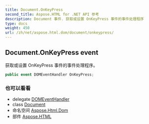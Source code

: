 ```yaml
---
title: Document.OnKeyPress
second_title: Aspose.HTML for .NET API 参考
description: Document 事件. 获取或设置 OnKeyPress 事件的事件处理程序
type: docs
weight: 450
url: /zh/net/aspose.html.dom/document/onkeypress/
---
```

## Document.OnKeyPress event

获取或设置 OnKeyPress 事件的事件处理程序。

```csharp
public event DOMEventHandler OnKeyPress;
```

### 也可以看看

* delegate [DOMEventHandler](../../../aspose.html.dom.events/domeventhandler/)
* class [Document](../)
* 命名空间 [Aspose.Html.Dom](../../document/)
* 部件 [Aspose.HTML](../../../)


